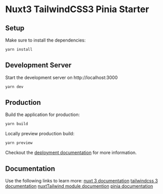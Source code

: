 # Nuxt3 TailwindCSS3 Pinia Starter

## Setup

Make sure to install the dependencies:

```bash
yarn install
```

## Development Server

Start the development server on http://localhost:3000

```bash
yarn dev
```

## Production

Build the application for production:

```bash
yarn build
```

Locally preview production build:

```bash
yarn preview
```

Checkout the [deployment documentation](https://v3.nuxtjs.org/guide/deploy/presets) for more information.

## Documentation

Use the following links to learn more:
[nuxt 3 documentation](https://v3.nuxtjs.org)
[tailwindcss 3 documentation](https://tailwindcss.com/docs/installation)
[nuxtTailwind module documention](https://tailwindcss.nuxtjs.org/)
[pinia documentation](https://pinia.vuejs.org/)


